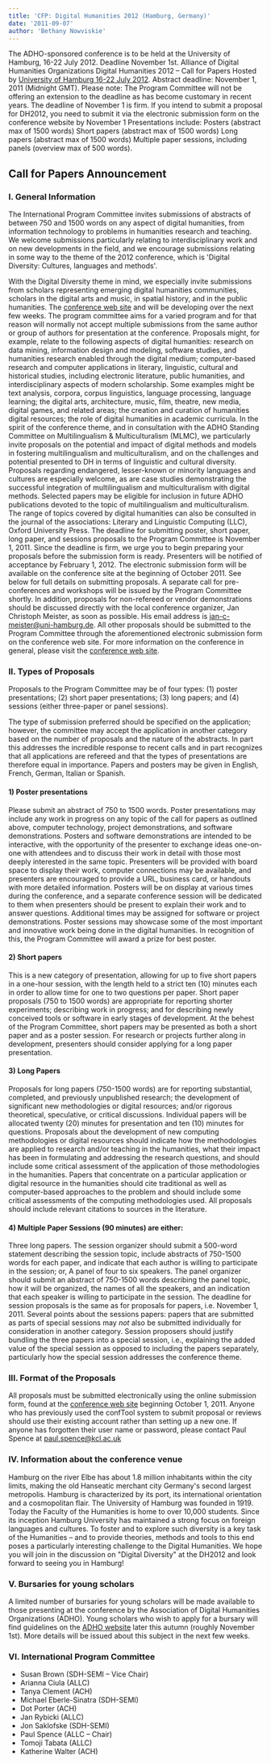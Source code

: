 ```yaml
---
title: 'CFP: Digital Humanities 2012 (Hamburg, Germany)'
date: '2011-09-07'
author: 'Bethany Nowviskie'
---
```

The ADHO-sponsored conference is to be held at the University of Hamburg, 16-22 July 2012. Deadline November 1st. Alliance of Digital Humanities Organizations Digital Humanities 2012 – Call for Papers Hosted by [University of Hamburg 16-22 July 2012](http://www.dh2012.uni-hamburg.de/). Abstract deadline: November 1, 2011 (Midnight GMT). Please note: The Program Committee will not be offering an extension to the deadline as has become customary in recent years. The deadline of November 1 is firm. If you intend to submit a proposal for DH2012, you need to submit it via the electronic submission form on the conference website by November 1 Presentations include: Posters (abstract max of 1500 words) Short papers (abstract max of 1500 words) Long papers (abstract max of 1500 words) Multiple paper sessions, including panels (overview max of 500 words).
 
## Call for Papers Announcement

### I. General Information

The International Program Committee invites submissions of abstracts of between 750 and 1500 words on any aspect of digital humanities, from information technology to problems in humanities research and teaching. We welcome submissions particularly relating to interdisciplinary work and on new developments in the field, and we encourage submissions relating in some way to the theme of the 2012 conference, which is 'Digital Diversity: Cultures, languages and methods'.

With the Digital Diversity theme in mind, we especially invite submissions from scholars representing emerging digital humanities communities, scholars in the digital arts and music, in spatial history, and in the public humanities. The [conference web site](http://www.dh2012.uni-hamburg.de) and will be developing over the next few weeks. The program committee aims for a varied program and for that reason will normally not accept multiple submissions from the same author or group of authors for presentation at the conference.  Proposals might, for example, relate to the following aspects of digital humanities:  research on data mining, information design and modeling, software studies, and humanities research enabled through the digital medium;  computer-based research and computer applications in literary, linguistic, cultural and historical studies, including electronic literature, public humanities, and interdisciplinary aspects of modern scholarship. Some examples might be text analysis, corpora, corpus linguistics, language processing, language learning;  the digital arts, architecture, music, film, theatre, new media, digital games, and related areas;  the creation and curation of humanities digital resources;  the role of digital humanities in academic curricula.  In the spirit of the conference theme, and in consultation with the ADHO Standing Committee on Multilingualism &amp; Multiculturalism (MLMC), we particularly invite proposals on the potential and impact of digital methods and models in fostering multilingualism and multiculturalism, and on the challenges and potential presented to DH in terms of linguistic and cultural diversity. Proposals regarding endangered, lesser-known or minority languages and cultures are especially welcome, as are case studies demonstrating the successful integration of multilingualism and multiculturalism with digital methods. Selected papers may be eligible for inclusion in future ADHO publications devoted to the topic of multilingualism and multiculturalism.  The range of topics covered by digital humanities can also be consulted in the journal of the associations: Literary and Linguistic Computing (LLC), Oxford University Press.  The deadline for submitting poster, short paper, long paper, and sessions proposals to the Program Committee is November 1, 2011. Since the deadline is firm, we urge you to begin preparing your proposals before the submission form is ready. Presenters will be notified of acceptance by February 1, 2012. The electronic submission form will be available on the conference site at the beginning of October 2011. See below for full details on submitting proposals.  A separate call for pre-conferences and workshops will be issued by the Program Committee shortly. In addition, proposals for non-refereed or vendor demonstrations should be discussed directly with the local conference organizer, Jan Christoph Meister, as soon as possible. His email address is [jan-c-meister@uni-hamburg.de](mailto:jan-c-meister@uni-hamburg.de). All other proposals should be submitted to the Program Committee through the aforementioned electronic submission form on the conference web site.  For more information on the conference in general, please visit the [conference web site](http://www.dh2012.uni-hamburg.de/).
 
### II. Types of Proposals

Proposals to the Program Committee may be of four types: (1) poster presentations; (2) short paper presentations; (3) long papers; and (4) sessions (either three-paper or panel sessions).

The type of submission preferred should be specified on the application; however, the committee may accept the application in another category based on the number of proposals and the nature of the abstracts. In part this addresses the incredible response to recent calls and in part recognizes that all applications are refereed and that the types of presentations are therefore equal in importance.  Papers and posters may be given in English, French, German, Italian or Spanish.

#### 1) Poster presentations

Please submit an abstract of 750 to 1500 words. Poster presentations may include any work in progress on any topic of the call for papers as outlined above, computer technology, project demonstrations, and software demonstrations. Posters and software demonstrations are intended to be interactive, with the opportunity of the presenter to exchange ideas one-on-one with attendees and to discuss their work in detail with those most deeply interested in the same topic. Presenters will be provided with board space to display their work, computer connections may be available, and presenters are encouraged to provide a URL, business card, or handouts with more detailed information. Posters will be on display at various times during the conference, and a separate conference session will be dedicated to them when presenters should be present to explain their work and to answer questions. Additional times may be assigned for software or project demonstrations. Poster sessions may showcase some of the most important and innovative work being done in the digital humanities. In recognition of this, the Program Committee will award a prize for best poster.

#### 2) Short papers

This is a new category of presentation, allowing for up to five short papers in a one-hour session, with the length held to a strict ten (10) minutes each in order to allow time for one to two questions per paper.  Short paper proposals (750 to 1500 words) are appropriate for reporting shorter experiments; describing work in progress; and for describing newly conceived tools or software in early stages of development. At the behest of the Program Committee, short papers may be presented as both a short paper and as a poster session. For research or projects further along in development, presenters should consider applying for a long paper presentation.

#### 3) Long Papers

Proposals for long papers (750-1500 words) are for reporting substantial, completed, and previously unpublished research; the development of significant new methodologies or digital resources; and/or rigorous theoretical, speculative, or critical discussions. Individual papers will be allocated twenty (20) minutes for presentation and ten (10) minutes for questions.  Proposals about the development of new computing methodologies or digital resources should indicate how the methodologies are applied to research and/or teaching in the humanities, what their impact has been in formulating and addressing the research questions, and should include some critical assessment of the application of those methodologies in the humanities. Papers that concentrate on a particular application or digital resource in the humanities should cite traditional as well as computer-based approaches to the problem and should include some critical assessments of the computing methodologies used. All proposals should include relevant citations to sources in the literature.

#### 4) Multiple Paper Sessions (90 minutes) are either:

Three long papers. The session organizer should submit a 500-word statement describing the session topic, include abstracts of 750-1500 words for each paper, and indicate that each author is willing to participate in the session;  or,  A panel of four to six speakers. The panel organizer should submit an abstract of 750-1500 words describing the panel topic, how it will be organized, the names of all the speakers, and an indication that each speaker is willing to participate in the session.  The deadline for session proposals is the same as for proposals for papers, i.e. November 1, 2011.  Several points about the sessions papers: papers that are submitted as parts of special sessions may *not* also be submitted individually for consideration in another category. Session proposers should justify bundling the three papers into a special session, i.e., explaining the added value of the special session as opposed to including the papers separately, particularly how the special session addresses the conference theme.

### III. Format of the Proposals

All proposals must be submitted electronically using the online submission form, found at the [conference web site](http://www.dh2012.uni-hamburg.de) beginning October 1, 2011. Anyone who has previously used the confTool system to submit proposal or reviews should use their existing account rather than setting up a new one. If anyone has forgotten their user name or password, please contact Paul Spence at [paul.spence@kcl.ac.uk](mailto:paul.spence@kcl.ac.uk)

### IV. Information about the conference venue

Hamburg on the river Elbe has about 1.8 million inhabitants within the city limits, making the old Hanseatic merchant city Germany's second largest metropolis. Hamburg is characterized by its port, its international orientation and a cosmopolitan flair.  The University of Hamburg was founded in 1919. Today the Faculty of the Humanities is home to over 10,000 students. Since its inception Hamburg University has maintained a strong focus on foreign languages and cultures. To foster and to explore such diversity is a key task of the Humanities – and to provide theories, methods and tools to this end poses a particularly interesting challenge to the Digital Humanities. We hope you will join in the discussion on "Digital Diversity" at the DH2012 and look forward to seeing you in Hamburg!

### V. Bursaries for young scholars

A limited number of bursaries for young scholars will be made available to those presenting at the conference by the Association of Digital Humanities Organizations (ADHO). Young scholars who wish to apply for a bursary will find guidelines on the [ADHO website](http://www.digitalhumanities.org) later this autumn (roughly November 1st).  More details will be issued about this subject in the next few weeks.

### VI. International Program Committee

- Susan Brown (SDH-SEMI – Vice Chair)
- Arianna Ciula (ALLC)
- Tanya Clement (ACH)
- Michael Eberle-Sinatra (SDH-SEMI)
- Dot Porter (ACH)
- Jan Rybicki (ALLC)
- Jon Saklofske (SDH-SEMI)
- Paul Spence (ALLC – Chair)
- Tomoji Tabata (ALLC)
- Katherine Walter (ACH)